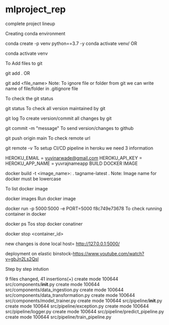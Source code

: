 # mlproject_rep
complete project lineup 


Creating conda environment

conda create -p venv python==3.7 -y
conda activate venv/
OR

conda activate venv

To Add files to git

git add .
OR

git add <file_name>
Note: To ignore file or folder from git we can write name of file/folder in .gitignore file

To check the git status

git status
To check all version maintained by git

git log
To create version/commit all changes by git

git commit -m "message"
To send version/changes to github

git push origin main
To check remote url

git remote -v
To setup CI/CD pipeline in heroku we need 3 information

HEROKU_EMAIL = yuvinarwade@gmail.com
HEROKU_API_KEY =
HEROKU_APP_NAME = yuvrajnameapp
BUILD DOCKER IMAGE

docker build -t <image_name>:<tagname> .
tagname-latest .
Note: Image name for docker must be lowercase

To list docker image

docker images
Run docker image

docker run -p 5000:5000 -e PORT=5000 f8c749e73678
To check running container in docker

docker ps
Tos stop docker conatiner

docker stop <container_id>

new changes is done 
local host= http://127.0.0.1:5000/

deployment on elastic binstock-https://www.youtube.com/watch?v=gbJn2Ls2QsI

Step by step intution 

9 files changed, 41 insertions(+)
 create mode 100644 src/components/__init__.py
 create mode 100644 src/components/data_ingestion.py
 create mode 100644 src/components/data_transformation.py
 create mode 100644 src/components/model_trainer.py
 create mode 100644 src/pipeline/__init__.py
 create mode 100644 src/pipeline/exception.py
 create mode 100644 src/pipeline/logger.py
 create mode 100644 src/pipeline/predict_pipeline.py
 create mode 100644 src/pipeline/train_pipeline.py